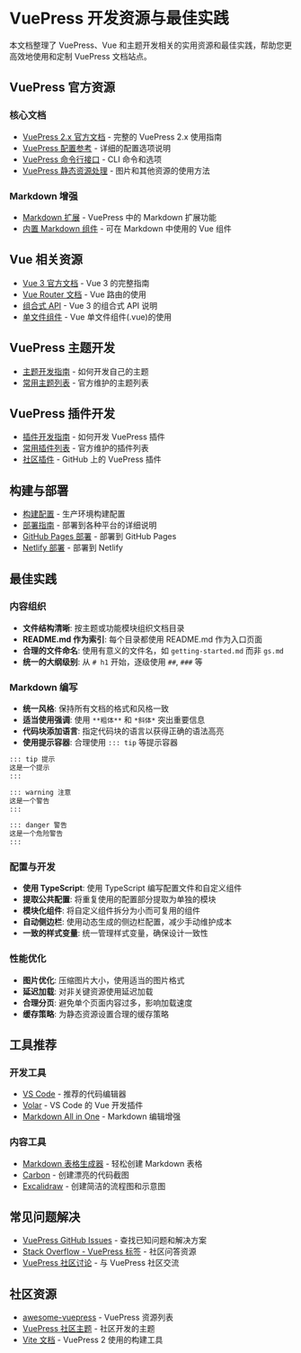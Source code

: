 # VuePress 开发资源与最佳实践

本文档整理了 VuePress、Vue 和主题开发相关的实用资源和最佳实践，帮助您更高效地使用和定制 VuePress 文档站点。

## VuePress 官方资源

### 核心文档

- [VuePress 2.x 官方文档](https://v2.vuepress.vuejs.org/zh/) - 完整的 VuePress 2.x 使用指南
- [VuePress 配置参考](https://v2.vuepress.vuejs.org/zh/reference/config.html) - 详细的配置选项说明
- [VuePress 命令行接口](https://v2.vuepress.vuejs.org/zh/reference/cli.html) - CLI 命令和选项
- [VuePress 静态资源处理](https://v2.vuepress.vuejs.org/zh/guide/assets.html) - 图片和其他资源的使用方法

### Markdown 增强

- [Markdown 扩展](https://v2.vuepress.vuejs.org/zh/guide/markdown.html) - VuePress 中的 Markdown 扩展功能
- [内置 Markdown 组件](https://v2.vuepress.vuejs.org/zh/reference/components.html) - 可在 Markdown 中使用的 Vue 组件

## Vue 相关资源

- [Vue 3 官方文档](https://cn.vuejs.org/) - Vue 3 的完整指南
- [Vue Router 文档](https://router.vuejs.org/zh/) - Vue 路由的使用
- [组合式 API](https://cn.vuejs.org/guide/extras/composition-api-faq.html) - Vue 3 的组合式 API 说明
- [单文件组件](https://cn.vuejs.org/guide/scaling-up/sfc.html) - Vue 单文件组件(.vue)的使用

## VuePress 主题开发

- [主题开发指南](https://v2.vuepress.vuejs.org/zh/advanced/theme.html) - 如何开发自己的主题
- [常用主题列表](https://ecosystem.vuejs.press/zh/themes/default/) - 官方维护的主题列表

## VuePress 插件开发

- [插件开发指南](https://v2.vuepress.vuejs.org/zh/advanced/plugin.html) - 如何开发 VuePress 插件
- [常用插件列表](https://ecosystem.vuejs.press/zh/plugins/) - 官方维护的插件列表
- [社区插件](https://github.com/topics/vuepress-plugin) - GitHub 上的 VuePress 插件

## 构建与部署

- [构建配置](https://v2.vuepress.vuejs.org/zh/guide/deployment.html) - 生产环境构建配置
- [部署指南](https://v2.vuepress.vuejs.org/zh/guide/deployment.html) - 部署到各种平台的详细说明
- [GitHub Pages 部署](https://v2.vuepress.vuejs.org/zh/guide/deployment.html#github-pages) - 部署到 GitHub Pages
- [Netlify 部署](https://v2.vuepress.vuejs.org/zh/guide/deployment.html#netlify) - 部署到 Netlify

## 最佳实践

### 内容组织

- **文件结构清晰**: 按主题或功能模块组织文档目录
- **README.md 作为索引**: 每个目录都使用 README.md 作为入口页面
- **合理的文件命名**: 使用有意义的文件名，如 `getting-started.md` 而非 `gs.md`
- **统一的大纲级别**: 从 `# h1` 开始，逐级使用 `##`, `###` 等

### Markdown 编写

- **统一风格**: 保持所有文档的格式和风格一致
- **适当使用强调**: 使用 `**粗体**` 和 `*斜体*` 突出重要信息
- **代码块添加语言**: 指定代码块的语言以获得正确的语法高亮
- **使用提示容器**: 合理使用 `::: tip` 等提示容器

```md
::: tip 提示
这是一个提示
:::

::: warning 注意
这是一个警告
:::

::: danger 警告
这是一个危险警告
:::
```

### 配置与开发

- **使用 TypeScript**: 使用 TypeScript 编写配置文件和自定义组件
- **提取公共配置**: 将重复使用的配置部分提取为单独的模块
- **模块化组件**: 将自定义组件拆分为小而可复用的组件
- **自动侧边栏**: 使用动态生成的侧边栏配置，减少手动维护成本
- **一致的样式变量**: 统一管理样式变量，确保设计一致性

### 性能优化

- **图片优化**: 压缩图片大小，使用适当的图片格式
- **延迟加载**: 对非关键资源使用延迟加载
- **合理分页**: 避免单个页面内容过多，影响加载速度
- **缓存策略**: 为静态资源设置合理的缓存策略

## 工具推荐

### 开发工具

- [VS Code](https://code.visualstudio.com/) - 推荐的代码编辑器
- [Volar](https://marketplace.visualstudio.com/items?itemName=Vue.volar) - VS Code 的 Vue 开发插件
- [Markdown All in One](https://marketplace.visualstudio.com/items?itemName=yzhang.markdown-all-in-one) - Markdown 编辑增强

### 内容工具

- [Markdown 表格生成器](https://www.tablesgenerator.com/markdown_tables) - 轻松创建 Markdown 表格
- [Carbon](https://carbon.now.sh/) - 创建漂亮的代码截图
- [Excalidraw](https://excalidraw.com/) - 创建简洁的流程图和示意图

## 常见问题解决

- [VuePress GitHub Issues](https://github.com/vuepress/vuepress-next/issues) - 查找已知问题和解决方案
- [Stack Overflow - VuePress 标签](https://stackoverflow.com/questions/tagged/vuepress) - 社区问答资源
- [VuePress 社区讨论](https://github.com/vuepress/vuepress-next/discussions) - 与 VuePress 社区交流

## 社区资源

- [awesome-vuepress](https://github.com/vuepress/awesome-vuepress) - VuePress 资源列表
- [VuePress 社区主题](https://v2.vuepress.vuejs.org/zh/advanced/theme.html) - 社区开发的主题
- [Vite 文档](https://cn.vitejs.dev/) - VuePress 2 使用的构建工具
